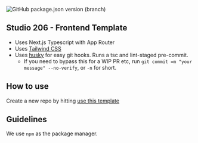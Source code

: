 ![GitHub package.json version (branch)](https://img.shields.io/github/package-json/v/studio-206/frontend-template)

## Studio 206 - Frontend Template

- Uses Next.js Typescript with App Router
- Uses [Tailwind CSS](https://tailwindcss.com/)
- Uses [husky](https://www.npmjs.com/package/husky) for easy git hooks. Runs a tsc and lint-staged pre-commit.
  - If you need to bypass this for a WIP PR etc, run `git commit =m "your message" --no-verify`, or `-n` for short.

## How to use

Create a new repo by hitting [use this template](https://github.com/studio-206/nextjs-typescript-stitches-template/generate)

## Guidelines

We use `npm` as the package manager.
